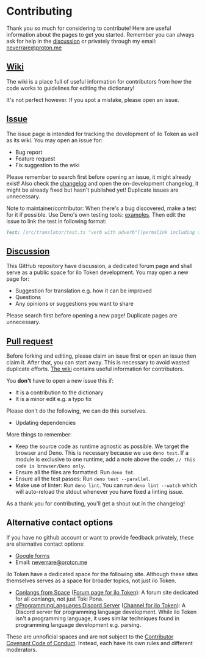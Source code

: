 # Contributing

Thank you so much for considering to contribute! Here are useful information
about the pages to get you started. Remember you can always ask for help in the
[discussion](#Discussion) or privately through my email:
[neverrare@proton.me](mailto:neverrare@proton.me)

## [Wiki](https://github.com/ilo-token/ilo-token.github.io/wiki)

The wiki is a place full of useful information for contributors from how the
code works to guidelines for editing the dictionary!

It's not perfect however. If you spot a mistake, please open an issue.

## [Issue](https://github.com/ilo-token/ilo-token.github.io/issues)

The issue page is intended for tracking the development of ilo Token as well as
its wiki. You may open an issue for:

- Bug report
- Feature request
- Fix suggestion to the wiki

Please remember to search first before opening an issue, it might already exist!
Also check the [changelog](./CHANGELOG.md) and open the on-development
changelog, it might be already fixed but hasn't published yet! Duplicate issues
are unnecessary.

Note to maintainer/contributor: When there's a bug discovered, make a test for
it if possible. Use Deno's own testing tools:
[examples](https://github.com/ilo-token/ilo-token.github.io/blob/master/src/translator/test.ts).
Then edit the issue to link the test in following format:

```md
Test: [src/translator/test.ts "verb with adverb"](permalink including the lines)
```

## [Discussion](https://github.com/ilo-token/ilo-token.github.io/discussions)

This GitHub repository have discussion, a dedicated forum page and shall serve
as a public space for ilo Token development. You may open a new page for:

- Suggestion for translation e.g. how it can be improved
- Questions
- Any opinions or suggestions you want to share

Please search first before opening a new page! Duplicate pages are unnecessary.

## [Pull request](https://github.com/ilo-token/ilo-token.github.io/pulls)

Before forking and editing, please claim an issue first or open an issue then
claim it. After that, you can start away. This is necessary to avoid wasted
duplicate efforts.
[The wiki](https://github.com/ilo-token/ilo-token.github.io/wiki) contains
useful information for contributors.

You **don't** have to open a new issue this if:

- It is a contribution to the dictionary
- It is a minor edit e.g. a typo fix

Please don't do the following, we can do this ourselves.

- Updating dependencies

More things to remember:

- Keep the source code as runtime agnostic as possible. We target the browser
  and Deno. This is necessary because we use `deno test`. If a module is
  exclusive to one runtime, add a note above the code:
  `// This code is browser/Deno only`.
- Ensure all the files are formatted: Run `deno fmt`.
- Ensure all the test passes: Run `deno test --parallel`.
- Make use of linter: Run `deno lint`. You can run `deno lint --watch` which
  will auto-reload the stdout whenever you have fixed a linting issue.

As a thank you for contributing, you'll get a shout out in the changelog!

## Alternative contact options

If you have no github account or want to provide feedback privately, these are
alternative contact options:

- [Google forms](https://docs.google.com/forms/d/e/1FAIpQLSfdDEMbde9mieybZdbZr8haRzNzGsg0BVkuTIzuHaATCdcrlw/viewform?usp=sf_link)
- Email: [neverrare@proton.me](mailto:neverrare@proton.me)

ilo Token have a dedicated space for the following site. Although these sites
themselves serves as a space for broader topics, not just ilo Token.

<!--
- [ma pona pi toki pona Discord Server](https://discord.gg/Byqn5z9)
  ([Thread for ilo Token](https://discord.com/channels/301377942062366741/1053538532993548320)):
  A Discord server for Toki Pona.
  -->

- [Conlangs from Space](https://conlangsfrom.space/)
  ([Forum page for ilo Token](https://conlangsfrom.space/t/ilo-token-a-wip-rule-based-toki-pona-to-english-translator/452)):
  A forum site dedicated for all conlangs, not just Toki Pona.
- [r/ProgrammingLanguages Discord Server](https://discord.gg/4Kjt3ZE)
  ([Channel for ilo Token](https://discord.com/channels/530598289813536771/1224854915214737522)):
  A Discord server for programming language development. While ilo Token isn't a
  programming language, it uses similar techniques found in programming language
  development e.g. parsing.

These are unnoficial spaces and are not subject to the
[Contributor Covenant Code of Conduct](https://github.com/ilo-token/ilo-token.github.io/blob/master/CODE_OF_CONDUCT.md).
Instead, each have its own rules and different moderators.
